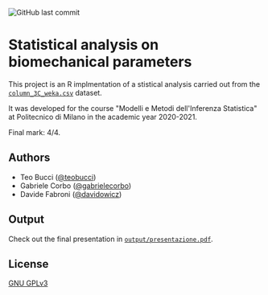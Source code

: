 ![GitHub last commit](https://img.shields.io/github/last-commit/teobucci/progetto-inferenza-statistica?logo=github)

# Statistical analysis on biomechanical parameters

This project is an R implmentation of a stistical analysis carried out from the [`column_3C_weka.csv`](https://www.kaggle.com/code/sabinhashmi/machine-learning-from-scratch-column-2c-weka/data?select=column_3C_weka.csv) dataset.

It was developed for the course "Modelli e Metodi dell'Inferenza Statistica" at Politecnico di Milano in the academic year 2020-2021.

Final mark: 4/4.

## Authors

- Teo Bucci ([@teobucci](https://www.github.com/teobucci))
- Gabriele Corbo ([@gabrielecorbo](https://www.github.com/gabrielecorbo))
- Davide Fabroni ([@davidowicz](https://www.github.com/davidowicz))

## Output

Check out the final presentation in [`output/presentazione.pdf`](./output/presentazione.pdf).

## License

[GNU GPLv3](https://choosealicense.com/licenses/gpl-3.0/)

